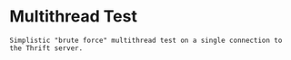 # Multithread Test

```
Simplistic "brute force" multithread test on a single connection to the Thrift server.
```
